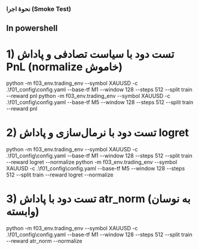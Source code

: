 ### نحوهٔ اجرا (Smoke Test)

## In powershell
# 1) تست دود با سیاست تصادفی و پاداش PnL (normalize خاموش)
python -m f03_env.trading_env --symbol XAUUSD -c .\f01_config\config.yaml --base-tf M1 --window 128 --steps 512 --split train --reward pnl
python -m f03_env.trading_env --symbol XAUUSD -c .\f01_config\config.yaml --base-tf M5 --window 128 --steps 512 --split train --reward pnl

# 2) تست دود با نرمال‌سازی و پاداش logret
python -m f03_env.trading_env --symbol XAUUSD -c .\f01_config\config.yaml --base-tf M1 --window 128 --steps 512 --split train --reward logret --normalize
python -m f03_env.trading_env --symbol XAUUSD -c .\f01_config\config.yaml --base-tf M5 --window 128 --steps 512 --split train --reward logret --normalize

# 3) تست دود با پاداش atr_norm (به نوسان وابسته)
python -m f03_env.trading_env --symbol XAUUSD -c .\f01_config\config.yaml --base-tf M1 --window 128 --steps 512 --split train --reward atr_norm --normalize